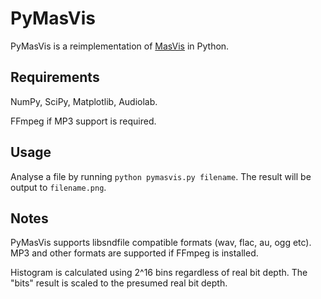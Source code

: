 # PyMasVis

PyMasVis is a reimplementation of [MasVis](http://www.lts.a.se/lts/masvis) in Python.

## Requirements

NumPy, SciPy, Matplotlib, Audiolab.

FFmpeg if MP3 support is required.

## Usage

Analyse a file by running `python pymasvis.py filename`. The result will be output to `filename.png`.

## Notes

PyMasVis supports libsndfile compatible formats (wav, flac, au, ogg etc). MP3 and other formats are supported if FFmpeg is installed.

Histogram is calculated using 2^16 bins regardless of real bit depth. The "bits" result is scaled to the presumed real bit depth.

